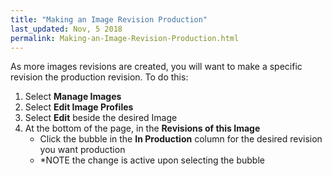 ```yaml
---
title: "Making an Image Revision Production"
last_updated: Nov, 5 2018
permalink: Making-an-Image-Revision-Production.html
---
```


As more images revisions are created, you will want to make a specific revision the production revision. To do this:

1. Select **Manage Images**
2. Select **Edit Image Profiles**
3. Select **Edit** beside the desired Image
4. At the bottom of the page, in the **Revisions of this Image**
    * Click the bubble in the **In Production** column for the desired revision you want production
    * *NOTE the change is active upon selecting the bubble

